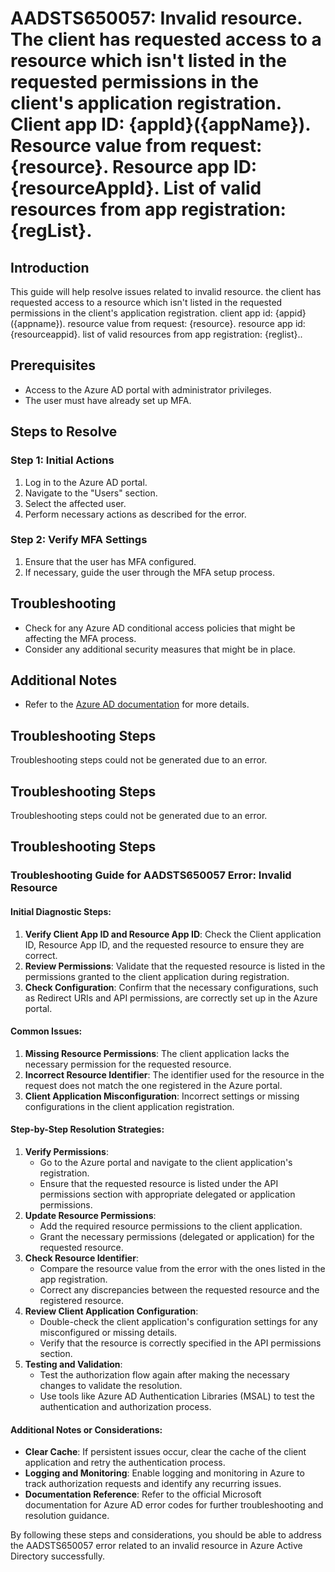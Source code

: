 # AADSTS650057: Invalid resource. The client has requested access to a resource which isn't listed in the requested permissions in the client's application registration. Client app ID: {appId}({appName}). Resource value from request: {resource}. Resource app ID: {resourceAppId}. List of valid resources from app registration: {regList}.

## Introduction

This guide will help resolve issues related to invalid resource. the client has
requested access to a resource which isn't listed in the requested permissions
in the client's application registration. client app id: {appid}({appname}).
resource value from request: {resource}. resource app id: {resourceappid}. list
of valid resources from app registration: {reglist}..

## Prerequisites

* Access to the Azure AD portal with administrator privileges.
* The user must have already set up MFA.

## Steps to Resolve

### Step 1: Initial Actions

1. Log in to the Azure AD portal.
2. Navigate to the "Users" section.
3. Select the affected user.
4. Perform necessary actions as described for the error.

### Step 2: Verify MFA Settings

1. Ensure that the user has MFA configured.
2. If necessary, guide the user through the MFA setup process.

## Troubleshooting

* Check for any Azure AD conditional access policies that might be affecting the
  MFA process.
* Consider any additional security measures that might be in place.

## Additional Notes

* Refer to the
  [Azure AD documentation](https://learn.microsoft.com/en-us/azure/active-directory/)
  for more details.

## Troubleshooting Steps

Troubleshooting steps could not be generated due to an error.

## Troubleshooting Steps

Troubleshooting steps could not be generated due to an error.

## Troubleshooting Steps

### Troubleshooting Guide for AADSTS650057 Error: Invalid Resource

#### Initial Diagnostic Steps:

1. **Verify Client App ID and Resource App ID**: Check the Client application
   ID, Resource App ID, and the requested resource to ensure they are correct.
2. **Review Permissions**: Validate that the requested resource is listed in the
   permissions granted to the client application during registration.
3. **Check Configuration**: Confirm that the necessary configurations, such as
   Redirect URIs and API permissions, are correctly set up in the Azure portal.

#### Common Issues:

1. **Missing Resource Permissions**: The client application lacks the necessary
   permission for the requested resource.
2. **Incorrect Resource Identifier**: The identifier used for the resource in
   the request does not match the one registered in the Azure portal.
3. **Client Application Misconfiguration**: Incorrect settings or missing
   configurations in the client application registration.

#### Step-by-Step Resolution Strategies:

1. **Verify Permissions**:
   * Go to the Azure portal and navigate to the client application's
     registration.
   * Ensure that the requested resource is listed under the API permissions
     section with appropriate delegated or application permissions.
2. **Update Resource Permissions**:
   * Add the required resource permissions to the client application.
   * Grant the necessary permissions (delegated or application) for the
     requested resource.
3. **Check Resource Identifier**:
   * Compare the resource value from the error with the ones listed in the app
     registration.
   * Correct any discrepancies between the requested resource and the registered
     resource.
4. **Review Client Application Configuration**:
   * Double-check the client application's configuration settings for any
     misconfigured or missing details.
   * Verify that the resource is correctly specified in the API permissions
     section.
5. **Testing and Validation**:
   * Test the authorization flow again after making the necessary changes to
     validate the resolution.
   * Use tools like Azure AD Authentication Libraries (MSAL) to test the
     authentication and authorization process.

#### Additional Notes or Considerations:

* **Clear Cache**: If persistent issues occur, clear the cache of the client
  application and retry the authentication process.
* **Logging and Monitoring**: Enable logging and monitoring in Azure to track
  authorization requests and identify any recurring issues.
* **Documentation Reference**: Refer to the official Microsoft documentation for
  Azure AD error codes for further troubleshooting and resolution guidance.

By following these steps and considerations, you should be able to address the
AADSTS650057 error related to an invalid resource in Azure Active Directory
successfully.
